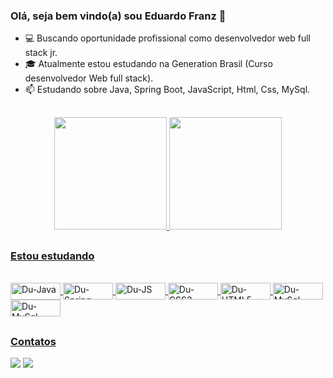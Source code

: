 ### Olá, seja bem vindo(a) sou Eduardo Franz 👋
<!--
**EduardoFranz/EduardoFranz** is a ✨ _special_ ✨ repository because its `README.md` (this file) appears on your GitHub profile.

Here are some ideas to get you started:
-->

- 💻 Buscando oportunidade profissional como desenvolvedor web full stack jr.
- 🎓 Atualmente estou estudando na Generation Brasil (Curso desenvolvedor Web full stack).
- 📫 Estudando sobre Java, Spring Boot, JavaScript, Html, Css, MySql.
 ##
 
 <div align="center">
  <a href="https://github.com/EduardoFranz">
  <img height="180em" src="https://github-readme-stats.vercel.app/api?username=EduardoFranz&show_icons=true&theme=vue&include_all_commits=true&count_private=true"/>
  <img height="180em" src="https://github-readme-stats.vercel.app/api/top-langs/?username=EduardoFranz&?username=anuraghazra&langs_count=8theme=vue"/>
</div>
 
 ##
 ### Estou estudando 
  <div style="display: inline_block"><br>
   <img align="center" alt="Du-Java" height="27" width="80" src="https://img.shields.io/badge/Java-ED8B00?style=for-the-badge&logo=java&logoColor=white">
   <img align="center" alt="Du-Spring" height="27" width="80" src="https://img.shields.io/badge/Spring_Boot-F2F4F9?style=for-the-badge&logo=spring-boot">
   <img align="center" alt="Du-JS" height="27" width="80" src="https://img.shields.io/badge/JavaScript-F7DF1E?style=for-the-badge&logo=javascript&logoColor=black">
   <img align="center" alt="Du-CSS3" height="27" width="80" src="https://img.shields.io/badge/CSS3-1572B6?style=for-the-badge&logo=css3&logoColor=white">
   <img align="center" alt="Du-HTML5" height="27" width="80" src="https://img.shields.io/badge/HTML5-E34F26?style=for-the-badge&logo=html5&logoColor=white">
   <img align="center" alt="Du-MySql" height="27" width="80" src="https://img.shields.io/badge/MySQL-005C84?style=for-the-badge&logo=mysql&logoColor=white"> 
   <img align="center" alt="Du-MySql" height="27" width="80" src="https://img.shields.io/badge/GIT-E44C30?style=for-the-badge&logo=git&logoColor=white"> 
   
   
   </div>
  
 ##
 ### Contatos
  <div> 
  
  <a href = "mailto:eduardo.franz77@gmail.com"><img src="https://img.shields.io/badge/Gmail-D14836?style=for-the-badge&logo=gmail&logoColor=white" target="_blank"></a>
  <a href="https://www.linkedin.com/in/eduardo-franz/" target="_blank"><img src="https://img.shields.io/badge/-LinkedIn-%230077B5?style=for-the-badge&logo=linkedin&logoColor=white" target="_blank"></a> 
  
 ##
  
  
 
 
